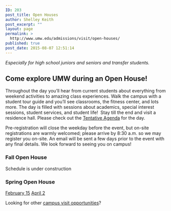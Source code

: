 ```yaml
---
ID: 203
post_title: Open Houses
author: Shelley Keith
post_excerpt: ""
layout: page
permalink: >
  http://www.umw.edu/admissions/visit/open-houses/
published: true
post_date: 2015-08-07 12:51:14
---
```

<em>Especially for high school juniors and seniors and transfer students.</em>
<h2>Come explore UMW during an Open House!</h2>
Throughout the day you’ll hear from current students about everything from weekend activities to amazing class experiences. Walk the campus with a student tour guide and you’ll see classrooms, the fitness center, and lots more. The day is filled with sessions about academics, special interest sessions, student services, and student life!  Stay till the end and visit a residence hall. Please check out the <a href="http://www.umw.edu/admissions/wp-content/uploads/sites/6/2020/03/Tentative-Agenda-Spring-2020.pdf">Tentative Agenda</a> for the day.

Pre-registration will close the weekday before the event, but on-site registrations are warmly welcomed; please arrive by 8:30 a.m. so we may register you on-site. An email will be sent a few days prior to the event with any final details. We look forward to seeing you on campus!
<h3>Fall Open House</h3>
Schedule is under construction
<h3>Spring Open House</h3>
<a href="https://admissions.umw.edu/register/OpenHouseFeb2021">February 15</a>
<a href="https://admissions.umw.edu/register/OpenHouseApril2021">April 2</a>

Looking for other <a href="http://www.umw.edu/admissions/visit/">campus visit opportunities</a>?